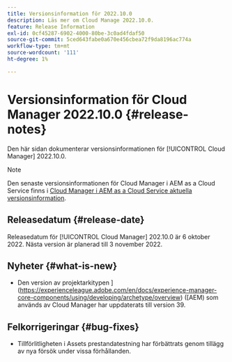 ```yaml
---
title: Versionsinformation för 2022.10.0
description: Läs mer om Cloud Manage 2022.10.0.
feature: Release Information
exl-id: 0cf45287-6902-4000-80be-3c0ad4fdaf50
source-git-commit: 5ced643fabe0a670e456cbea72f9da8196ac774a
workflow-type: tm+mt
source-wordcount: '111'
ht-degree: 1%

---
```


# Versionsinformation för Cloud Manager 2022.10.0 {#release-notes}

Den här sidan dokumenterar versionsinformationen för [!UICONTROL Cloud Manager] 2022.10.0.

>[!NOTE]
>
>Den senaste versionsinformationen för Cloud Manager i AEM as a Cloud Service finns i [Cloud Manager i AEM as a Cloud Service aktuella versionsinformation](https://experienceleague.adobe.com/en/docs/experience-manager-cloud-service/content/release-notes/cloud-manager/current).

## Releasedatum {#release-date}

Releasedatum för [!UICONTROL Cloud Manager] 202.10.0 är 6 oktober 2022. Nästa version är planerad till 3 november 2022.

## Nyheter {#what-is-new}

* Den version av projektarkitypen ](https://experienceleague.adobe.com/en/docs/experience-manager-core-components/using/developing/archetype/overview) ([AEM) som används av Cloud Manager har uppdaterats till version 39.

## Felkorrigeringar {#bug-fixes}

* Tillförlitligheten i Assets prestandatestning har förbättrats genom tillägg av nya försök under vissa förhållanden.
